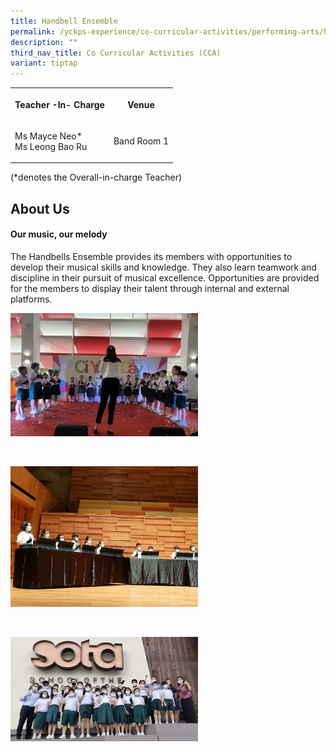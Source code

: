 ```yaml
---
title: Handbell Ensemble
permalink: /yckps-experience/co-curricular-activities/performing-arts/handbells/
description: ""
third_nav_title: Co Curricular Activities (CCA)
variant: tiptap
---
```

<table style="minWidth: 50px">
<colgroup>
<col>
<col>
</colgroup>
<tbody>
<tr>
<th rowspan="1" colspan="1">
<p>Teacher -In- Charge</p>
</th>
<th rowspan="1" colspan="1">
<p>Venue</p>
</th>
</tr>
<tr>
<td rowspan="1" colspan="1">
<p>Ms Mayce Neo*
<br>Ms Leong Bao Ru</p>
</td>
<td rowspan="1" colspan="1">
<p>Band Room 1</p>
</td>
</tr>
</tbody>
</table>
<p>(*denotes the Overall-in-charge Teacher)&nbsp;</p>
<h2>About Us</h2>
<h4><strong>Our music, our melody</strong></h4>
<p>The Handbells Ensemble provides its members with opportunities to develop
their musical skills and knowledge. They also learn teamwork and discipline
in their pursuit of musical excellence. Opportunities are provided for
the members to display their talent through internal and external platforms.</p>
<div class="isomer-image-wrapper">
<img style="width:300px;height:auto;" height="auto" width="100%" src="/images/2023/CCA/handbell%20-%20cyd%202022%20-%20yu%20xin%20stella.jpg">
</div>
<p>
<br>
</p>
<div class="isomer-image-wrapper">
<img style="width:300px;height:auto;" height="auto" width="100%" src="/images/2023/CCA/handbell%204%20-%20yu%20xin%20stella.jpg">
</div>
<p>
<br>
</p>
<div class="isomer-image-wrapper">
<img style="width:300px;height:auto;" height="auto" width="100%" src="/images/2023/CCA/handbell%201%20-%20yu%20xin%20stella.jpg">
</div>
<p></p>